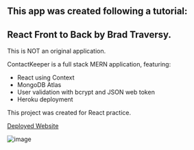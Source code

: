 
## This app was created following a tutorial:
## React Front to Back by Brad Traversy.
This is NOT an original application.

ContactKeeper is a full stack MERN application, featuring:
* React using Context
* MongoDB Atlas
* User validation with bcrypt and JSON web token
* Heroku deployment

This project was created for React practice.

[Deployed Website](https://glacial-cove-85891.herokuapp.com/)

![image](https://user-images.githubusercontent.com/64741393/93001476-3c12f500-f4fd-11ea-9182-14474ffb145d.png)

